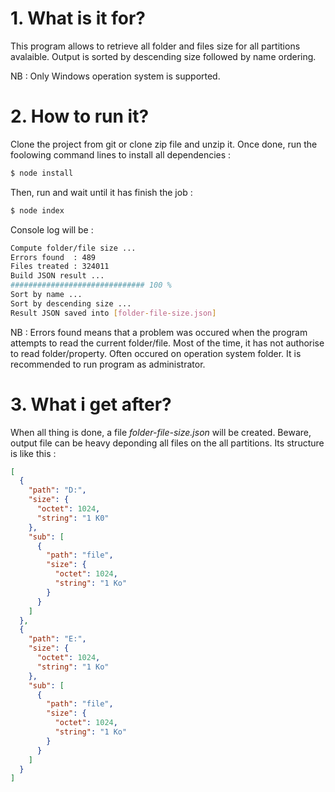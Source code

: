 # 1. What is it for?

This program allows to retrieve all folder and files size for all partitions avalaible. Output is sorted by descending size followed by name ordering.

NB : Only Windows operation system is supported.

# 2. How to run it?

Clone the project from git or clone zip file and unzip it. Once done, run the foolowing command lines to install all dependencies :

```sh
$ node install
```

Then, run and wait until it has finish the job :

```sh
$ node index
```

Console log will be :

```sh
Compute folder/file size ...
Errors found  : 489
Files treated : 324011
Build JSON result ...
############################## 100 %
Sort by name ...
Sort by descending size ...
Result JSON saved into [folder-file-size.json]
```

NB : Errors found means that a problem was occured when the program attempts to read the current folder/file. Most of the time, it has not authorise to read folder/property. Often occured on operation system folder. It is recommended to run program as administrator.

# 3. What i get after?

When all thing is done, a file *folder-file-size.json* will be created. Beware, output file can be heavy deponding all files on the all partitions. Its structure is like this :

```json
[
  {
    "path": "D:",
    "size": {
      "octet": 1024,
      "string": "1 K0"
    },
    "sub": [
      {
        "path": "file",
        "size": {
          "octet": 1024,
          "string": "1 Ko"
        }
      }
    ]
  },
  {
    "path": "E:",
    "size": {
      "octet": 1024,
      "string": "1 Ko"
    },
    "sub": [
      {
        "path": "file",
        "size": {
          "octet": 1024,
          "string": "1 Ko"
        }
      }
    ]
  }
]
```